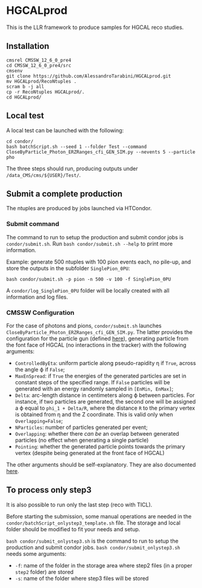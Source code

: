 # HGCALprod

This is the LLR framework to produce samples for HGCAL reco studies.

## Installation

```shell
cmsrel CMSSW_12_6_0_pre4
cd CMSSW_12_6_0_pre4/src
cmsenv
git clone https://github.com/AlessandroTarabini/HGCALprod.git
mv HGCALprod/RecoNtuples .
scram b -j all
cp -r RecoNtuples HGCALprod/.
cd HGCALprod/
```

## Local test

A local test can be launched with the following:

```shell
cd condor/
bash batchScript.sh --seed 1 --folder Test --command CloseByParticle_Photon_ERZRanges_cfi_GEN_SIM.py --nevents 5 --particle pho
```

The three steps should run, producing outputs under ```/data_CMS/cms/${USER}/Test/```.

## Submit a complete production

The ntuples are produced by jobs launched via HTCondor.

### Submit command

The command to run to setup the production and submit condor jobs is ```condor/submit.sh```. Run ```bash condor/submit.sh --help``` to print more information.

Example: generate 500 ntuples with 100 pion events each, no pile-up, and store the outputs in the subfolder ```SinglePion_0PU```:

```shell
bash condor/submit.sh -p pion -n 500 -v 100 -f SinglePion_0PU
```

A ```condor/log_SinglePion_0PU``` folder will be locally created with all information and log files.

### CMSSW Configuration

For the case of photons and pions, ```condor/submit.sh``` launches ```CloseByParticle_Photon_ERZRanges_cfi_GEN_SIM.py```. The latter provides the configuration for the particle gun (defined [here](https://github.com/cms-sw/cmssw/blob/master/IOMC/ParticleGuns/src/CloseByParticleGunProducer.cc)), generating particle from the font face of HGCAL (no interactions in the tracker) with the following arguments:

* ```ControlledByEta```: uniform particle along pseudo-rapidity &eta; if ```True```, across the angle &varphi; if ```False```;
* ```MaxEnSpread```: if ```True``` the energies of the generated particles are set in constant steps of the specified range. If ```False``` particles will be generated with an energy randomly sampled in ```[EnMin, EnMax]```; 
* ```Delta```: arc-length distance in centimeters along &varphi; between particles. For instance, if two particles are generated, the second one will be assigned a &varphi; equal to ```phi_1 + Delta/R```, where the distance ```R``` to the primary vertex is obtained from &eta; and the Z coordinate. This is valid only when ```Overlapping=False```;
* ```NParticles```: number of particles generated per event;
* ```Overlapping```: whether there _can be_ an overlap between generated particles (no effect when generating a single particle)
* ```Pointing```: whether the generated particle points towards the primary vertex (despite being generated at the front face of HGCAL)

The other arguments should be self-explanatory. They are also documented [here](https://hgcal.web.cern.ch/Generation/CloseByParticleGun/).

## To process only step3

It is also possible to run only the last step (reco with TICL).

Before starting the submission, some manual operations are needed in the ```condor/batchScript_onlystep3_template.sh``` file. The storage and local folder should be modified to fit your needs and setup.

```bash condor/submit_onlystep3.sh``` is the command to run to setup the production and submit condor jobs.
```bash condor/submit_onlystep3.sh``` needs some arguments:
* ```-f```: name of the folder in the storage area where step2 files (in a proper ```step2``` folder) are stored
* ```-s```: name of the folder where step3 files will be stored
